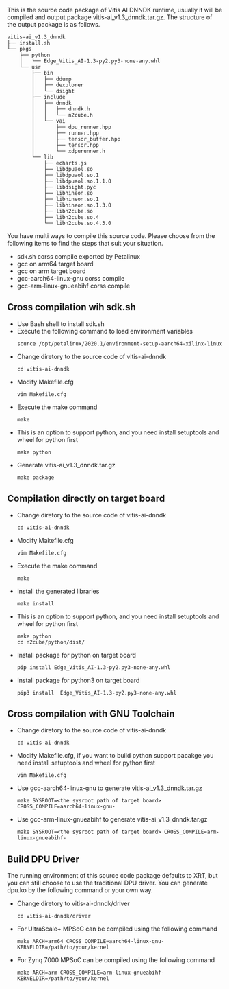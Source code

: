 This is the source code package of Vitis AI DNNDK runtime, usually it will be compiled and output package vitis-ai_v1.3_dnndk.tar.gz. The structure of the output package is as follows.

```
vitis-ai_v1.3_dnndk
├── install.sh
└── pkgs
    ├── python
    │   └── Edge_Vitis_AI-1.3-py2.py3-none-any.whl
    └── usr
        ├── bin
        │   ├── ddump
        │   ├── dexplorer
        │   └── dsight
        ├── include
        │   ├── dnndk
        │   │   ├── dnndk.h
        │   │   └── n2cube.h
        │   └── vai
        │       ├── dpu_runner.hpp
        │       ├── runner.hpp
        │       ├── tensor_buffer.hpp
        │       ├── tensor.hpp
        │       └── xdpurunner.h
        └── lib
            ├── echarts.js
            ├── libdpuaol.so
            ├── libdpuaol.so.1
            ├── libdpuaol.so.1.1.0
            ├── libdsight.pyc
            ├── libhineon.so
            ├── libhineon.so.1
            ├── libhineon.so.1.3.0
            ├── libn2cube.so
            ├── libn2cube.so.4
            └── libn2cube.so.4.3.0
```

You have multi ways to compile this source code. Please choose from the following items to find the steps that suit your situation.
* sdk.sh corss compile exported by Petalinux
* gcc on arm64 target board
* gcc on arm target board
* gcc-aarch64-linux-gnu corss compile
* gcc-arm-linux-gnueabihf corss compile

## Cross compilation wih sdk.sh
 - Use Bash shell to install sdk.sh
 - Execute the following command to load environment variables
   ```
   source /opt/petalinux/2020.1/environment-setup-aarch64-xilinx-linux
   ```
 - Change diretory to the source code of vitis-ai-dnndk
   ```
   cd vitis-ai-dnndk
   ```
 - Modify Makefile.cfg
   ```
   vim Makefile.cfg
   ```
 - Execute the make command
   ```
   make
   ```
 - This is an option to support python, and you need install setuptools and wheel for python first
   ```
   make python
   ```
 - Generate vitis-ai_v1.3_dnndk.tar.gz
   ```
   make package
   ```

## Compilation directly on target board
 - Change diretory to the source code of vitis-ai-dnndk
   ```
   cd vitis-ai-dnndk
   ```
 - Modify Makefile.cfg
   ```
   vim Makefile.cfg
   ```
 - Execute the make command
   ```
   make
   ```
 - Install the generated libraries 
   ```
   make install
   ```
 - This is an option to support python, and you need install setuptools and wheel for python first
   ```
   make python
   cd n2cube/python/dist/
   ```
 - Install package for python on target board
   ```
   pip install Edge_Vitis_AI-1.3-py2.py3-none-any.whl
   ```
 - Install package for python3 on target board
   ```
   pip3 install  Edge_Vitis_AI-1.3-py2.py3-none-any.whl
   ```

## Cross compilation with GNU Toolchain
 - Change diretory to the source code of vitis-ai-dnndk
   ```
   cd vitis-ai-dnndk
   ```
 - Modify Makefile.cfg, if you want to build python support pacakge you need install setuptools and wheel for python first
   ```
   vim Makefile.cfg
   ```
 - Use gcc-aarch64-linux-gnu to generate vitis-ai_v1.3_dnndk.tar.gz 
   ```
   make SYSROOT=<the sysroot path of target board> CROSS_COMPILE=aarch64-linux-gnu-
   ```
 - Use gcc-arm-linux-gnueabihf to generate vitis-ai_v1.3_dnndk.tar.gz
   ```
   make SYSROOT=<the sysroot path of target board> CROSS_COMPILE=arm-linux-gnueabihf-
   ```

## Build DPU Driver
The running environment of this source code package defaults to XRT, but you can still choose to use the traditional DPU driver. You can generate dpu.ko by the following command or your own way.
 - Change diretory to vitis-ai-dnndk/driver
   ```
   cd vitis-ai-dnndk/driver
   ```
 - For UltraScale+ MPSoC can be compiled using the following command
   ```
   make ARCH=arm64 CROSS_COMPILE=aarch64-linux-gnu- KERNELDIR=/path/to/your/kernel
   ```
 - For Zynq 7000 MPSoC can be compiled using the following command
   ```
   make ARCH=arm CROSS_COMPILE=arm-linux-gnueabihf- KERNELDIR=/path/to/your/kernel
   ```
